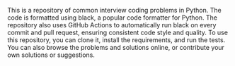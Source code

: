 This is a repository of common interview coding problems in Python. The code is formatted using black, a popular code formatter for Python. The repository also uses GitHub Actions to automatically run black on every commit and pull request, ensuring consistent code style and quality. To use this repository, you can clone it, install the requirements, and run the tests. You can also browse the problems and solutions online, or contribute your own solutions or suggestions.

